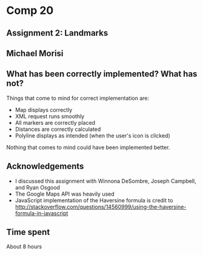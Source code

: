 # Comp 20
## Assignment 2: Landmarks
## Michael Morisi

## What has been correctly implemented? What has not?

Things that come to mind for correct implementation are:
* Map displays correctly
* XML request runs smoothly
* All markers are correctly placed
* Distances are correctly calculated
* Polyline displays as intended (when the user's icon is clicked)

Nothing that comes to mind could have been implemented better.

## Acknowledgements
* I discussed this assignment with Winnona DeSombre, Joseph Campbell, and Ryan Osgood
* The Google Maps API was heavily used
* JavaScript implementation of the Haversine formula is credit to http://stackoverflow.com/questions/14560999/using-the-haversine-formula-in-javascript

## Time spent
About 8 hours